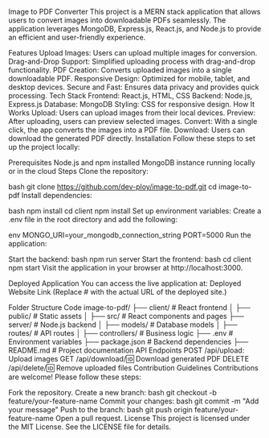 Image to PDF Converter
This project is a MERN stack application that allows users to convert images into downloadable PDFs seamlessly. The application leverages MongoDB, Express.js, React.js, and Node.js to provide an efficient and user-friendly experience.

Features
Upload Images: Users can upload multiple images for conversion.
Drag-and-Drop Support: Simplified uploading process with drag-and-drop functionality.
PDF Creation: Converts uploaded images into a single downloadable PDF.
Responsive Design: Optimized for mobile, tablet, and desktop devices.
Secure and Fast: Ensures data privacy and provides quick processing.
Tech Stack
Frontend: React.js, HTML, CSS
Backend: Node.js, Express.js
Database: MongoDB
Styling: CSS for responsive design.
How It Works
Upload: Users can upload images from their local devices.
Preview: After uploading, users can preview selected images.
Convert: With a single click, the app converts the images into a PDF file.
Download: Users can download the generated PDF directly.
Installation
Follow these steps to set up the project locally:

Prerequisites
Node.js and npm installed
MongoDB instance running locally or in the cloud
Steps
Clone the repository:

bash
git clone https://github.com/dev-ploy/image-to-pdf.git
cd image-to-pdf
Install dependencies:

bash
npm install
cd client
npm install
Set up environment variables: Create a .env file in the root directory and add the following:

env
MONGO_URI=your_mongodb_connection_string
PORT=5000
Run the application:

Start the backend:
bash
npm run server
Start the frontend:
bash
cd client
npm start
Visit the application in your browser at http://localhost:3000.

Deployed Application
You can access the live application at: Deployed Website Link
(Replace # with the actual URL of the deployed site.)

Folder Structure
Code
image-to-pdf/
├── client/             # React frontend
│   ├── public/         # Static assets
│   ├── src/            # React components and pages
├── server/             # Node.js backend
│   ├── models/         # Database models
│   ├── routes/         # API routes
│   ├── controllers/    # Business logic
├── .env                # Environment variables
├── package.json        # Backend dependencies
├── README.md           # Project documentation
API Endpoints
POST /api/upload: Upload images
GET /api/download/:id: Download generated PDF
DELETE /api/delete/:id: Remove uploaded files
Contribution Guidelines
Contributions are welcome! Please follow these steps:

Fork the repository.
Create a new branch:
bash
git checkout -b feature/your-feature-name
Commit your changes:
bash
git commit -m "Add your message"
Push to the branch:
bash
git push origin feature/your-feature-name
Open a pull request.
License
This project is licensed under the MIT License. See the LICENSE file for details.
